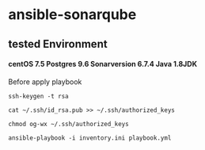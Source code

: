 # ansible-sonarqube

## tested Environment  

#### centOS 7.5  Postgres 9.6  Sonarversion 6.7.4  Java 1.8JDK

Before apply playbook

`ssh-keygen -t rsa`

`cat ~/.ssh/id_rsa.pub >> ~/.ssh/authorized_keys`

`chmod og-wx ~/.ssh/authorized_keys`

`ansible-playbook -i inventory.ini playbook.yml`
